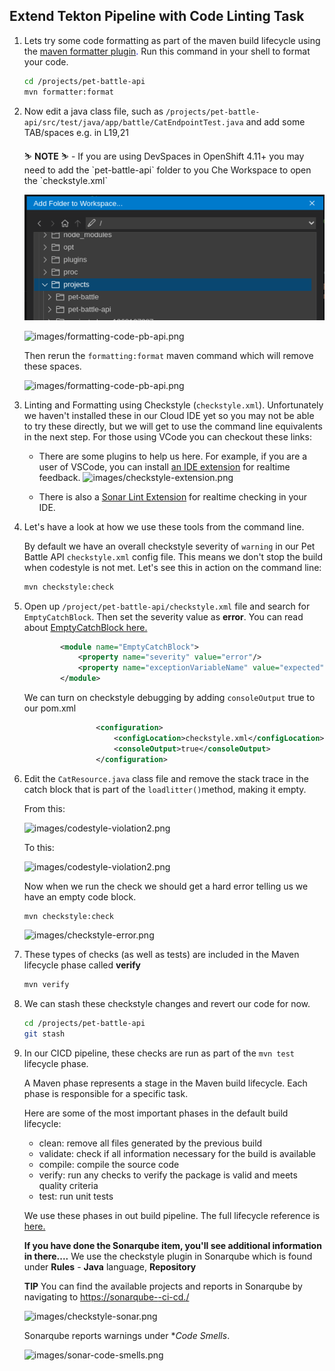 ## Extend Tekton Pipeline with Code Linting Task

1. Lets try some code formatting as part of the maven build lifecycle using the <span style="color:blue;">[maven formatter plugin](https://code.revelc.net/formatter-maven-plugin/usage.html).</span> Run this command in your shell to format your code.

    ```bash
    cd /projects/pet-battle-api
    mvn formatter:format
    ```

2. Now edit a java class file, such as `/projects/pet-battle-api/src/test/java/app/battle/CatEndpointTest.java` and add some TAB/spaces e.g. in L19,21

    <p class="warn">
    ⛷️ <b>NOTE</b> ⛷️ - If you are using DevSpaces in OpenShift 4.11+ you may need to add the `pet-battle-api` folder to you Che Workspace to open the `checkstyle.xml`
    </p>

    ![add-folder-to-workspace](images/add-folder-to-workspace.png)

    ![images/formatting-code-pb-api.png](images/formatting-code-pb-api-tab.png)

    Then rerun the `formatting:format` maven command which will remove these spaces.

    ![images/formatting-code-pb-api.png](images/formatting-code-pb-api.png)

3. Linting and Formatting using Checkstyle (`checkstyle.xml`). Unfortunately we haven't installed these in our Cloud IDE yet so you may not be able to try these directly, but we will get to use the command line equivalents in the next step. For those using VCode you can checkout these links:

    - There are some plugins to help us here. For example, if you are a user of VSCode, you can install <span style="color:blue;">[an IDE extension](https://code.visualstudio.com/docs/java/java-linting)</span> for realtime feedback.
    ![images/checkstyle-extension.png](images/checkstyle-extension.png)

    - There is also a <span style="color:blue;">[Sonar Lint Extension](https://marketplace.visualstudio.com/items?itemName=SonarSource.sonarlint-vscode)</span> for realtime checking in your IDE.

4. Let's have a look at how we use these tools from the command line.

    By default we have an overall checkstyle severity of `warning` in our Pet Battle API `checkstyle.xml` config file. This means we don't stop the build when codestyle is not met. Let's see this in action on the command line:

    ```bash
    mvn checkstyle:check
    ```

5. Open up `/project/pet-battle-api/checkstyle.xml` file and search for `EmptyCatchBlock`. Then set the severity value as **error**. You can read about <span style="color:blue;">[EmptyCatchBlock here.](https://checkstyle.sourceforge.io/config_blocks.html#EmptyCatchBlock)</span>

    ```xml
            <module name="EmptyCatchBlock">
                <property name="severity" value="error"/>
                <property name="exceptionVariableName" value="expected"/>
            </module>
    ```

    We can turn on checkstyle debugging by adding `consoleOutput` true to our pom.xml

    ```xml
                    <configuration>
                        <configLocation>checkstyle.xml</configLocation>
                        <consoleOutput>true</consoleOutput>
                    </configuration>
    ```

6. Edit the `CatResource.java` class file and remove the stack trace in the catch block that is part of the `loadlitter()`method, making it empty.

    From this:

    ![images/codestyle-violation2.png](images/codestyle-violation1.png)

    To this:

    ![images/codestyle-violation2.png](images/codestyle-violation2.png)

    Now when we run the check we should get a hard error telling us we have an empty code block.

    ```bash
    mvn checkstyle:check
    ```

    ![images/checkstyle-error.png](images/checkstyle-error.png)

7. These types of checks (as well as tests) are included in the Maven lifecycle phase called **verify**

    ```bash
    mvn verify
    ```

8. We can stash these checkstyle changes and revert our code for now.

    ```bash
    cd /projects/pet-battle-api
    git stash
    ```

9. In our CICD pipeline, these checks are run as part of the `mvn test` lifecycle phase.

    A Maven phase represents a stage in the Maven build lifecycle. Each phase is responsible for a specific task.

    Here are some of the most important phases in the default build lifecycle:

    - clean: remove all files generated by the previous build
    - validate: check if all information necessary for the build is available
    - compile: compile the source code
    - verify: run any checks to verify the package is valid and meets quality criteria
    - test: run unit tests

    We use these phases in out build pipeline. The full lifecycle reference is <span style="color:blue;">[here.](https://maven.apache.org/guides/introduction/introduction-to-the-lifecycle.html#Lifecycle_Reference)</span>

    **If you have done the Sonarqube item, you'll see additional information in there....** We use the checkstyle plugin in Sonarqube which is found under **Rules** - **Java** language, **Repository**

    <p class="warn"><b>TIP</b> You can find the available projects and reports in Sonarqube by navigating to <span style="color:blue;"><a href="https://sonarqube-<TEAM_NAME>-ci-cd.<CLUSTER_DOMAIN>/">https://sonarqube-<TEAM_NAME>-ci-cd.<CLUSTER_DOMAIN>/</a></span></p>

    ![images/checkstyle-sonar.png](images/checkstyle-sonar.png)

    Sonarqube reports warnings under **Code Smells*.

    ![images/sonar-code-smells.png](images/sonar-code-smells.png)
